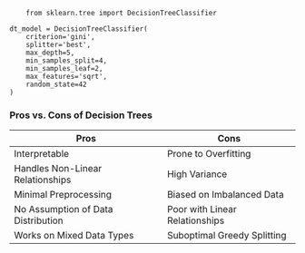 
```
    from sklearn.tree import DecisionTreeClassifier

dt_model = DecisionTreeClassifier(
    criterion='gini',
    splitter='best',
    max_depth=5,
    min_samples_split=4,
    min_samples_leaf=2,
    max_features='sqrt',
    random_state=42
)

```

### Pros vs. Cons of Decision Trees

| **Pros**                           | **Cons**                       |
| ---------------------------------- | ------------------------------ |
| Interpretable                      | Prone to Overfitting           |
| Handles Non-Linear Relationships   | High Variance                  |
| Minimal Preprocessing              | Biased on Imbalanced Data      |
| No Assumption of Data Distribution | Poor with Linear Relationships |
| Works on Mixed Data Types          | Suboptimal Greedy Splitting    |

